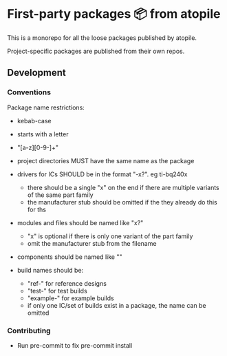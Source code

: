 # First-party packages 📦 from atopile

This is a monorepo for all the loose packages published by atopile.

Project-specific packages are published from their own repos.

## Development

### Conventions

Package name restrictions:

- kebab-case
- starts with a letter
- "[a-z][0-9\-]+"

- project directories MUST have the same name as the package

- drivers for ICs SHOULD be in the format "<manufacturer-stub>-<part-family>x?". eg ti-bq240x

  - there should be a single "x" on the end if there are multiple variants of the same part family
  - the manufacturer stub should be omitted if the they already do this for ths

- modules and files should be named like "<part-family>x?"

  - "x" is optional if there is only one variant of the part family
  - omit the manufacturer stub from the filename

- components should be named like "<part-id>"

- build names should be:
  - "ref-<name>" for reference designs
  - "test-<name>" for test builds
  - "example-<name>" for example builds
  - if only one IC/set of builds exist in a package, the name can be omitted

### Contributing

- Run pre-commit to fix pre-commit install
